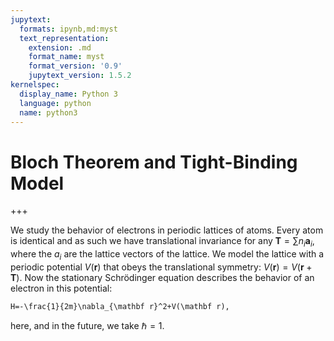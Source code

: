 ```yaml
---
jupytext:
  formats: ipynb,md:myst
  text_representation:
    extension: .md
    format_name: myst
    format_version: '0.9'
    jupytext_version: 1.5.2
kernelspec:
  display_name: Python 3
  language: python
  name: python3
---
```


# Bloch Theorem and Tight-Binding Model

+++

We study the behavior of electrons in periodic lattices of atoms. Every atom is identical and as such we have translational invariance for any $\mathbf T=\sum n_i\mathbf a_i$, where the $a_i$ are the lattice vectors of the lattice. We model the lattice with a periodic potential $V(\mathbf r)$ that obeys the translational symmetry: $V(\mathbf r)=V(\mathbf r+\mathbf T)$. Now the stationary Schrödinger equation describes the behavior of an electron in this potential:
```{math}
H=-\frac{1}{2m}\nabla_{\mathbf r}^2+V(\mathbf r),
```
here, and in the future, we take $\hbar =1$.

```{code-cell} ipython3

```
